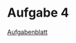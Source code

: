 # Aufgabe 4

[Aufgabenblatt][aufgabe04]

[aufgabe04]: https://luna.informatik.uni-mainz.de/compmod/cm1_assignments/04-Praktikum-Automatic-Differentiation.md
